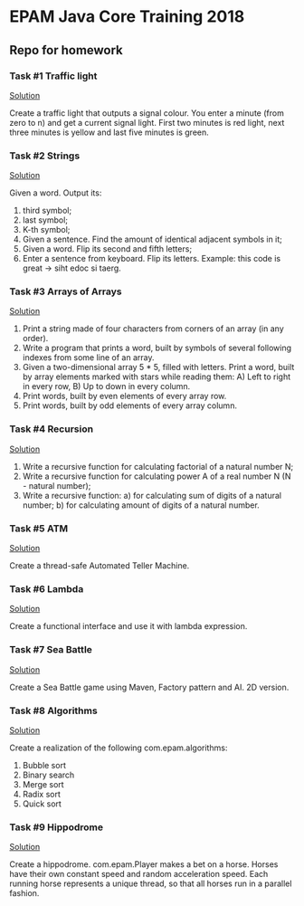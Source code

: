 # EPAM Java Core Training 2018
## Repo for homework

  ### Task #1 Traffic light
   [Solution](https://github.com/Michael-Kolbasov/EPAM-JavaCore/tree/master/task01/trafficlight/)
   
 Create a traffic light that outputs a signal colour. You enter a minute (from zero to n) and get
 a current signal light. First two minutes is red light, next three minutes is yellow and last five minutes is green.
 
  ### Task #2 Strings
  [Solution](https://github.com/Michael-Kolbasov/EPAM-JavaCore/tree/master/task02/string/manipulations/)
  
 Given a word. Output its:
 1) third symbol;
 2) last symbol;
 3) K-th symbol;
 4) Given a sentence. Find the amount of identical adjacent symbols in it;
 5) Given a word. Flip its second and fifth letters;
 6) Enter a sentence from keyboard. Flip its letters. Example: this code is great -> siht edoc si taerg.
 
  ### Task #3 Arrays of Arrays
  [Solution](https://github.com/Michael-Kolbasov/EPAM-JavaCore/tree/master/task03/array)
   
 1) Print a string made of four characters from corners of an array (in any order).
 2) Write a program that prints a word, built by symbols of several following indexes from some line of an array.
 3) Given a two-dimensional array 5 * 5, filled with letters. Print a word, built by array elements marked with stars while reading them: A) Left to right in every row, B) Up to down in every column.
 4) Print words, built by even elements of every array row.
 5) Print words, built by odd elements of every array column.

  ### Task #4 Recursion
  [Solution](https://github.com/Michael-Kolbasov/EPAM-JavaCore/tree/master/task04/recursion)
   
 1) Write a recursive function for calculating factorial of a natural number N;
 2) Write a recursive function for calculating power A of a real number N (N - natural number);
 3) Write a recursive function:
     a) for calculating sum of digits of a natural number;
     b) for calculating amount of digits of a natural number.
      
  ### Task #5 ATM
  [Solution](https://github.com/Michael-Kolbasov/EPAM-JavaCore/tree/master/task05/atm)
  
 Create a thread-safe Automated Teller Machine.
  
  ### Task #6 Lambda
  [Solution](https://github.com/Michael-Kolbasov/EPAM-JavaCore/tree/master/task06/functional/interface/)
  
 Create a functional interface and use it with lambda expression.

  ### Task #7 Sea Battle
  [Solution](https://github.com/Michael-Kolbasov/EPAM-JavaCore/tree/master/task07/seabattle)

 Create a Sea Battle game using Maven, Factory pattern and AI. 2D version.

  ### Task #8 Algorithms
  [Solution](https://github.com/Michael-Kolbasov/EPAM-JavaCore/tree/master/task08/algo)

 Create a realization of the following com.epam.algorithms:
 1) Bubble sort
 2) Binary search
 3) Merge sort
 4) Radix sort
 5) Quick sort

  ### Task #9 Hippodrome
  [Solution](https://github.com/Michael-Kolbasov/EPAM-JavaCore/tree/master/task09/hippodrome/)

 Create a hippodrome.
 com.epam.Player makes a bet on a horse. Horses have their own constant speed and random acceleration speed.
 Each running horse represents a unique thread, so that all horses run in a parallel fashion.